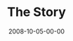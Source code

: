 ---
layout: message
category: message
series: "Unlock(ed)"
title: "The Story"
date: 2008-10-05-00-00
message_id: 524
audio-description: "Brian Tome discusses God's plan for his creation and how we're each to be \"unlocked\" and to \"unlock\" others."
audio: "http://s3.amazonaws.com/crossroadsaudiomessages/Unlocked_Week1_The_Story_10-5-2008_Tome.mp3"
audio-title: "Unlock(ed)&#58; The Story"
audio-duration: "36:22"
notes-description: " "
notes: "http://www.crossroads.net/players/media/hq/SN_10_04-05_08.pdf "
notes-title: "Unlock(ed)&#58; The Story (Study Notes)"
program-description: ""
program: "http://www.crossroads.net/players/media/hq/1004_05Program.pdf"
program-title: "Unlock(ed): The Story (Program)"
video-description: "In the first part of the Unlock(ed) series, Brian Tome discusses the story of God and his plans for his creation."
video-title: "Unlock(ed)&#58; The Story"
video: "https://s3.amazonaws.com/crossroadsvideomessages/Unlocked1.mp4"
video-poster: "https://www.crossroads.net/uploadedfiles/unlocked1-still.jpg"
---